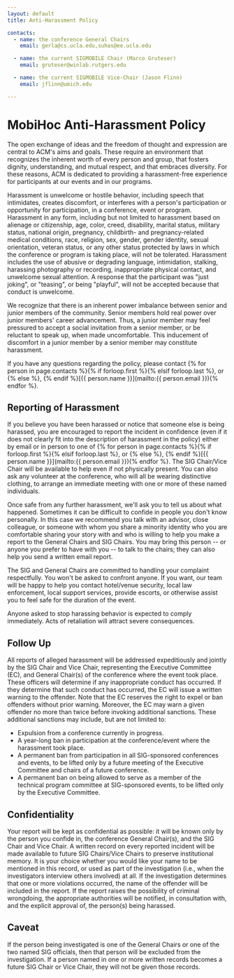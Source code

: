 ```yaml
---
layout: default
title: Anti-Harassment Policy

contacts:
  - name: the conference General Chairs
    email: gerla@cs.ucla.edu,suhas@ee.ucla.edu

  - name: the current SIGMOBILE Chair (Marco Gruteser)
    email: gruteser@winlab.rutgers.edu

  - name: the current SIGMOBILE Vice-Chair (Jason Flinn)
    email: jflinn@umich.edu

---
```


# MobiHoc Anti-Harassment Policy

The open exchange of ideas and the freedom of thought and expression are central to ACM's aims and goals.  These require an environment that recognizes the inherent worth of every person and group, that fosters dignity, understanding, and mutual respect, and that embraces diversity. For these reasons, ACM is dedicated to providing a harassment-free experience for participants at our events and in our programs.

Harassment is unwelcome or hostile behavior, including speech that intimidates, creates discomfort, or interferes with a person's participation or opportunity for participation, in a conference, event or program. Harassment in any form, including but not limited to harassment based on alienage or citizenship, age, color, creed, disability, marital status, military status, national origin, pregnancy, childbirth- and pregnancy-related medical conditions, race, religion, sex, gender, gender identity, sexual orientation, veteran status, or any other status protected by laws in which the conference or program is taking place, will not be tolerated. Harassment includes the use of abusive or degrading language, intimidation, stalking, harassing photography or recording, inappropriate physical contact, and unwelcome sexual attention.  A response that the participant was "just joking", or "teasing", or being "playful", will not be accepted because that conduct is unwelcome.

We recognize that there is an inherent power imbalance between senior and junior members of the community.  Senior members hold real power over junior members' career advancement. Thus, a junior member may feel pressured to accept a social invitation from a senior member, or be reluctant to speak up, when made uncomfortable. This inducement of discomfort in a junior member by a senior member may constitute harassment.

If you have any questions regarding the policy, please contact {% for person in page.contacts %}{% if forloop.first %}{% elsif forloop.last %}, or {% else %}, {% endif %}[{{ person.name }}](mailto:{{ person.email }}){% endfor %}.

## Reporting of Harassment

If you believe you have been harassed or notice that someone else is being harassed, you are encouraged to report the incident in confidence (even if it does not clearly fit into the description of harassment in the policy) either by email or in person to one of {% for person in page.contacts %}{% if forloop.first %}{% elsif forloop.last %}, or {% else %}, {% endif %}[{{ person.name }}](mailto:{{ person.email }}){% endfor %}. The SIG Chair/Vice Chair will be available to help even if not physically present. You can also ask any volunteer at the conference, who will all be wearing distinctive clothing, to arrange an immediate meeting with one or more of these named individuals.

Once safe from any further harassment, we'll ask you to tell us about what happened. Sometimes it can be difficult to confide in people you don't know personally. In this case we recommend you talk with an advisor, close colleague, or someone with whom you share a minority identity who you are comfortable sharing your story with and who is willing to help you make a report to the General Chairs and SIG Chairs.  You may bring this person -- or anyone you prefer to have with you -- to talk to the chairs; they can also help you send a written email report.

The SIG and General Chairs are committed to handling your complaint respectfully. You won't be asked to confront anyone. If you want, our team will be happy to help you contact hotel/venue security, local law enforcement, local support services, provide escorts, or otherwise assist you to feel safe for the duration of the event.

Anyone asked to stop harassing behavior is expected to comply immediately. Acts of retaliation will attract severe consequences.  

## Follow Up

All reports of alleged harassment will be addressed expeditiously and jointly by the SIG Chair and Vice Chair, representing the Executive Committee (EC), and General Chair(s) of the conference where the event took place. These officers will determine if any inappropriate conduct has occurred. If they determine that such conduct has occurred, the EC will issue a written warning to the offender. Note that the EC reserves the right to expel or ban offenders without prior warning. Moreover, the EC may warn a given offender no more than twice before invoking additional sanctions. These additional sanctions may include, but are not limited to:

- Expulsion from a conference currently in progress.
- A year-long ban in participation at the conference/event where the harassment took place.
- A permanent ban from participation in all SIG-sponsored conferences and events, to be lifted only by a future meeting of the Executive Committee and chairs of a future conference.
- A permanent ban on being allowed to serve as a member of the technical program committee at SIG-sponsored events, to be lifted only by the Executive Committee.

 
## Confidentiality

Your report will be kept as confidential as possible: it will be known only by the person you confide in, the conference General Chair(s), and the SIG Chair and Vice Chair. A written record on every reported incident will be made available to future SIG Chairs/Vice Chairs to preserve institutional memory. It is your choice whether you would like your name to be mentioned in this record, or used as part of the investigation (i.e., when the investigators interview others involved) at all. If the investigation determines that one or more violations occurred, the name of the offender will be included in the report.  If the report raises the possibility of criminal wrongdoing, the appropriate authorities will be notified, in consultation with, and the explicit approval of, the person(s) being harassed.
 
## Caveat

If the person being investigated is one of the General Chairs or one of the two named SIG officials, then that person will be excluded from the investigation. If a person named in one or more written records becomes a future SIG Chair or Vice Chair, they will not be given those records.
